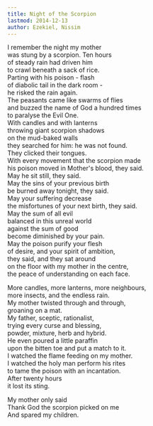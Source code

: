 ```yaml
---
title: Night of the Scorpion
lastmod: 2014-12-13
author: Ezekiel, Nissim
---
```

I remember the night my mother  
was stung by a scorpion. Ten hours  
of steady rain had driven him  
to crawl beneath a sack of rice.  
Parting with his poison - flash  
of diabolic tail in the dark room -  
he risked the rain again.  
The peasants came like swarms of flies  
and buzzed the name of God a hundred times  
to paralyse the Evil One.  
With candles and with lanterns  
throwing giant scorpion shadows  
on the mud-baked walls  
they searched for him: he was not found.  
They clicked their tongues.  
With every movement that the scorpion made  
his poison moved in Mother's blood, they said.  
May he sit still, they said.  
May the sins of your previous birth  
be burned away tonight, they said.  
May your suffering decrease  
the misfortunes of your next birth, they said.  
May the sum of all evil  
balanced in this unreal world  
against the sum of good  
become diminished by your pain.  
May the poison purify your flesh  
of desire, and your spirit of ambition,  
they said, and they sat around  
on the floor with my mother in the centre,  
the peace of understanding on each face.  

More candles, more lanterns, more neighbours,  
more insects, and the endless rain.  
My mother twisted through and through,  
groaning on a mat.  
My father, sceptic, rationalist,  
trying every curse and blessing,  
powder, mixture, herb and hybrid.  
He even poured a little paraffin  
upon the bitten toe and put a match to it.  
I watched the flame feeding on my mother.  
I watched the holy man perform his rites  
to tame the poison with an incantation.  
After twenty hours  
it lost its sting.  

My mother only said  
Thank God the scorpion picked on me  
And spared my children.  

